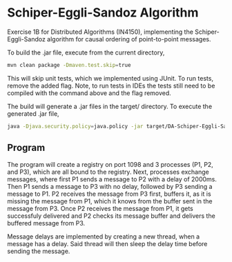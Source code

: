 # Schiper-Eggli-Sandoz Algorithm

Exercise 1B for Distributed Algorithms (IN4150), implementing the Schiper-Eggli-Sandoz algorithm for causal ordering
of point-to-point messages.

To build the .jar file, execute from the current directory,

```bash
mvn clean package -Dmaven.test.skip=true 
```

This will skip unit tests, which we implemented using JUnit. To run tests, remove the added flag.
Note, to run tests in IDEs the tests still need to be compiled with the command above and the flag removed.

The build will generate a .jar files in the target/ directory. To execute the generated .jar file,

```bash
java -Djava.security.policy=java.policy -jar target/DA-Schiper-Eggli-Sandoz.jar
```

## Program

The program will create a registry on port 1098 and 3 processes (P1, P2, and P3), which are all bound to the registry. 
Next, processes exchange messages, where first P1 sends a message to P2 with a delay of 2000ms. Then P1 sends a message
to P3 with no delay, followed by P3 sending a message to P1. P2 receives the message from P3 first, buffers it, as it 
is missing the message from P1, which it knows from the buffer sent in the message from P3. Once P2 receives the message
from P1, it gets successfuly delivered and P2 checks its message buffer and delivers the buffered message from P3.

Message delays are implemented by creating a new thread, when a message has a delay. Said thread will then sleep the 
delay time before sending the message.
